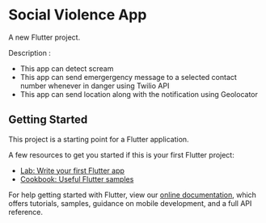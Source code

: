 # Social Violence App

A new Flutter project.


Description :
- This app can detect scream
- This app can send emergergency message to a selected contact number whenever in danger using Twilio API
- This app can send location along with the notification using Geolocator 

## Getting Started

This project is a starting point for a Flutter application.

A few resources to get you started if this is your first Flutter project:

- [Lab: Write your first Flutter app](https://flutter.dev/docs/get-started/codelab)
- [Cookbook: Useful Flutter samples](https://flutter.dev/docs/cookbook)

For help getting started with Flutter, view our
[online documentation](https://flutter.dev/docs), which offers tutorials,
samples, guidance on mobile development, and a full API reference.
